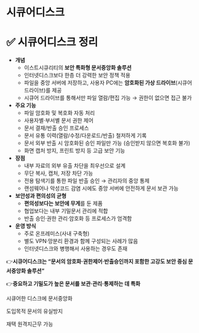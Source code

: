 # 시큐어디스크

# ✅ 시큐어디스크 정리

- **개념**
    - 이스트시큐리티의 **보안 특화형 문서중앙화 솔루션**
    - 인터넷디스크보다 한층 더 강력한 보안 정책 적용
    - 파일을 중앙 서버에 저장하고, 사용자 PC에는 **암호화된 가상 드라이브**(시큐어 드라이브)를 제공
    - 시큐어 드라이브를 통해서만 파일 열람/편집 가능 → 권한이 없으면 접근 불가
- **주요 기능**
    - 파일 암호화 및 복호화 자동 처리
    - 사용자별·부서별 문서 권한 제어
    - 문서 결재/반출 승인 프로세스
    - 문서 유통 이력(열람/수정/다운로드/반출) 철저하게 기록
    - 문서 외부 반출 시 암호화된 승인 파일만 가능 (승인받지 않으면 복호화 불가)
    - 화면 캡처 방지, 프린트 방지 등 고급 보안 기능
- **장점**
    - 내부 자료의 외부 유출 차단을 최우선으로 설계
    - 무단 복사, 캡처, 저장 차단 가능
    - 전용 탐색기를 통한 파일 반출 승인 → 관리자의 중앙 통제
    - 랜섬웨어나 악성코드 감염 시에도 중앙 서버에 안전하게 문서 보관 가능
- **보안성과 편의성의 균형**
    - **편의성보다는 보안에 무게**를 둔 제품
    - 협업보다는 내부 기밀문서 관리에 적합
    - 반출 승인·권한 관리·암호화 등 프로세스가 엄격함
- **운영 방식**
    - 주로 온프레미스(사내 구축형)
    - 별도 VPN·망분리 환경과 함께 구성되는 사례가 많음
    - 인터넷디스크와 병행해서 사용하는 경우도 존재

👉**시큐어디스크는 “문서의 암호화·권한제어·반출승인까지 포함한 고강도 보안 중심 문서중앙화 솔루션”**

👉**중요하고 기밀도가 높은 문서를 보관·관리·통제하는 데 특화**

시큐어한 디스크에 문서중앙화 

도입목적 문서의 유실방지

재택 원격지근무 가능